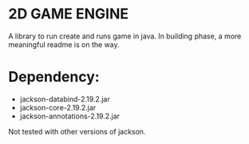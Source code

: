 # 2D GAME ENGINE

A library to run create and runs game in java.
In building phase, a more meaningful readme is on the way.

# Dependency:
- jackson-databind-2.19.2.jar
- jackson-core-2.19.2.jar
- jackson-annotations-2.19.2.jar

Not tested with other versions of jackson.